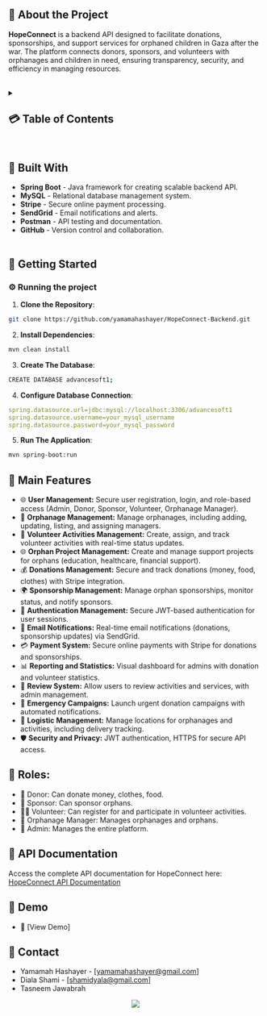 
<a name="intro"></a>
## 🌟 About the Project
<strong>HopeConnect</strong> is a backend API designed to facilitate donations, sponsorships, and support services for orphaned children in Gaza after the war. The platform connects donors, sponsors, and volunteers with orphanages and children in need, ensuring transparency, security, and efficiency in managing resources.
<br><br>

<details>
  <summary><h2>💳 Table of Contents</h2></summary>
  <ol>
    <li><a href="#intro">Introduction (What's HopeConnect project?)</a></li>
    <li><a href="#bw">Built With</a></li>
    <li><a href="#gs">Getting Started</a></li>
    <li><a href="#coref">Main Features</a></li>
    <li><a href="#roles">Roles</a></li>
    <li><a href="#API">API Documentation</a></li>
    <li><a href="#demo">Demo</a></li>
    <li><a href="#contact">Contact</a></li>
  </ol>
</details>
<br>

<a name="bw"></a>
## 🔨 Built With
- **Spring Boot** - Java framework for creating scalable backend API.
- **MySQL** - Relational database management system.
- **Stripe** - Secure online payment processing.
- **SendGrid** - Email notifications and alerts.
- **Postman** - API testing and documentation.
- **GitHub** - Version control and collaboration.
<br><br>

<a name="gs"></a>
## 🚀 Getting Started
### ⚙️ Running the project
1. **Clone the Repository**:
```bash
git clone https://github.com/yamamahashayer/HopeConnect-Backend.git
```
2. **Install Dependencies**:
```bash
mvn clean install
```
3. **Create The Database**:
```bash
CREATE DATABASE advancesoft1;
```
4. **Configure Database Connection**:
```yaml
spring.datasource.url=jdbc:mysql://localhost:3306/advancesoft1
spring.datasource.username=your_mysql_username
spring.datasource.password=your_mysql_password
```
5. **Run The Application**:
```bash
mvn spring-boot:run
```

<a name="coref"></a>
## 🚀 Main Features 
- 🌐 **User Management:** Secure user registration, login, and role-based access (Admin, Donor, Sponsor, Volunteer, Orphanage Manager).
- 🏡 **Orphanage Management:** Manage orphanages, including adding, updating, listing, and assigning managers.
- 👥 **Volunteer Activities Management:** Create, assign, and track volunteer activities with real-time status updates.
- 🌐 **Orphan Project Management:** Create and manage support projects for orphans (education, healthcare, financial support).
- 💰 **Donations Management:** Secure and track donations (money, food, clothes) with Stripe integration.
- 🌍 **Sponsorship Management:** Manage orphan sponsorships, monitor status, and notify sponsors.
- 🔑 **Authentication Management:** Secure JWT-based authentication for user sessions.
- 📧 **Email Notifications:** Real-time email notifications (donations, sponsorship updates) via SendGrid.
- 💳 **Payment System:** Secure online payments with Stripe for donations and sponsorships.
- 📊 **Reporting and Statistics:** Visual dashboard for admins with donation and volunteer statistics.
- 📝 **Review System:** Allow users to review activities and services, with admin management.
- 🚨 **Emergency Campaigns:** Launch urgent donation campaigns with automated notifications.
- 📍 **Logistic Management:** Manage locations for orphanages and activities, including delivery tracking.
- 🛡️ **Security and Privacy:** JWT authentication, HTTPS for secure API access.

<a name="roles"></a>
## 👥 Roles:
- 👤 Donor: Can donate money, clothes, food.
- 👥 Sponsor: Can sponsor orphans.
- 👨‍⚕️ Volunteer: Can register for and participate in volunteer activities.
- 🏡 Orphanage Manager: Manages orphanages and orphans.
- 🔧 Admin: Manages the entire platform.

<a name="API"></a>
## 📝 API Documentation
Access the complete API documentation for HopeConnect here: [HopeConnect API Documentation](https://documenter.getpostman.com/view/42761338/2sB2qWG4BW#74dba0e9-37bc-4ec6-bc34-50e94448f65d)


<a name="demo"></a>
## 📸 Demo
- 🚀 [View Demo]

<a name="contact"></a>
## 📱 Contact
- Yamamah Hashayer - [yamamahashayer@gmail.com]
- Diala Shami - [shamidyala@gmail.com]
- Tasneem Jawabrah 

<p align="center">
  <a href="https://github.com/yamamahashayer/HopeConnect-Backend/graphs/contributors">
    <img src="https://contrib.rocks/image?repo=yamamahashayer/HopeConnect-Backend" />
  </a>
</p>
